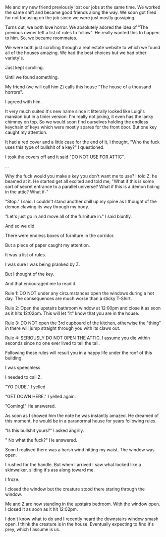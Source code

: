 Me and my new friend previously lost our jobs at the same time. We worked the same shift and became good friends along the way. We soon got fired for not focusing on the job since we were just mostly gossiping. 

Turns out, we both love horror. We absolutely adored the idea of "The previous owner left a list of rules to follow". He really wanted this to happen to him. So, we became roommates.

We were both just scrolling through a real estate website to which we found all of the houses amazing.
We had the best choices but we had other variety's.

Just kept scrolling.

Until we found something.

My friend (we will call him Z) calls this house "The house of a thousand horrors".

I agreed with him.

It very much suited it's new name since it litterally looked like Luigi's mansion but in a tinier version.
I'm really not joking, it even has the lanky chimney on top. So we would soon find ourselves holding the endless keychain of keys which were mostly spares for the front door. But one key caught my attention.

It had a red cover and a little case for the end of it, I thought, "Who the fuck uses this type of bullshit of a key?" I questioned.

I took the covers off and it said "DO NOT USE FOR ATTIC".

...

Why the fuck would you make a key you don't want me to use? I told Z, he beamed at it. He started get all excited and told me, "What if this is some sort of secret entrance to a parallel universe? What if this is a demon hiding in the attic? What if-"

"Stop." I said. I couldn't stand another chill up my spine as I thought of the demon clawing its way through my body.

"Let's just go in and move all of the furniture in." I said bluntly.

And so we did.

There were endless boxes of furniture in the corridor.

But a piece of paper caught my attention.

It was a list of rules.

I was sure I was being pranked by Z.

But I thought of the key.

And that encouraged me to read it.

Rule 1: DO NOT under any circumstances open the windows during a hot day. The consequences are much worse than a sticky T-Shirt. 

Rule 2: Open the upstairs bathroom window at 12:00pm and close it as soon as it hits 12:02pm. This will let "it" know that you are in the house.

Rule 3: DO NOT open the 3rd cupboard of the kitchen, otherwise the "thing" in there will jump straight through you with its claws out.

Rule 4: SERIOUSLY DO NOT OPEN THE ATTIC. I assume you die within seconds since no one ever lived to tell the  tail.

Following these rules will result you in a happy life under the roof of this building.

I was speechless.

I needed to call Z.

"YO DUDE." I yelled

"GET DOWN HERE." I yelled again.

"Coming!" He answered.

As soon as I showed him the note he was instantly amazed. He dreamed of this moment, he would be in a paranormal house for years following rules.

"Is this bullshit yours?" I asked angrily.

" No what the fuck?" He answered.

Soon I realised there was a harsh wind hitting my waist.
The window was open.

I rushed for the handle. But when I arrived I saw what looked like a skinwalker, sliding it's ass along toward me.

I froze.

I closed the window but the creature stood there staring through the window.

Me and Z are now standing in the upstairs bedroom. With the window open. I closed it as soon as it hit 12:02pm.

I don't know what to do and I recently heard the downstairs window smash open. I think the creature is in the house. Eventually expecting to find it's prey, which I assume is us.